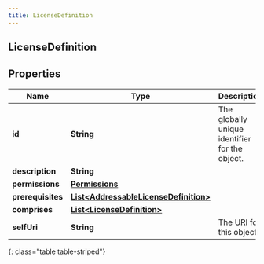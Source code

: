 ```yaml
---
title: LicenseDefinition
---
```


## LicenseDefinition

## Properties

| Name              | Type                                                                                                 | Description                                    | Notes      |
| ----------------- | ---------------------------------------------------------------------------------------------------- | ---------------------------------------------- | ---------- |
| **id**            | <!----><!---->**String**<!---->                                                                      | The globally unique identifier for the object. | [optional] |
| **description**   | <!----><!---->**String**<!---->                                                                      |                                                | [optional] |
| **permissions**   | <!----><!---->[**Permissions**](Permissions.md)<!---->                                               |                                                | [optional] |
| **prerequisites** | <!----><!---->[**List&lt;AddressableLicenseDefinition&gt;**](AddressableLicenseDefinition.md)<!----> |                                                | [optional] |
| **comprises**     | <!----><!---->[**List&lt;LicenseDefinition&gt;**](LicenseDefinition.md)<!---->                       |                                                | [optional] |
| **selfUri**       | <!----><!---->**String**<!---->                                                                      | The URI for this object                        | [optional] |

{: class="table table-striped"}

